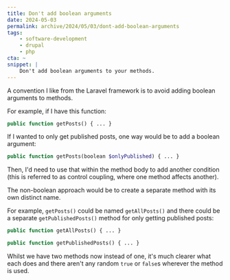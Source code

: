 ```yaml
---
title: Don't add boolean arguments
date: 2024-05-03
permalink: archive/2024/05/03/dont-add-boolean-arguments
tags:
    - software-development
    - drupal
    - php
cta: ~
snippet: |
    Don't add boolean arguments to your methods.
---
```


A convention I like from the Laravel framework is to avoid adding boolean arguments to methods.

For example, if I have this function:

```php
public function getPosts() { ... }
```
If I wanted to only get published posts, one way would be to add a boolean argument:

```php
public function getPosts(boolean $onlyPublished) { ... }
```

Then, I'd need to use that within the method body to add another condition (this is referred to as control coupling, where one method affects another).

The non-boolean approach would be to create a separate method with its own distinct name.

For example, `getPosts()` could be named `getAllPosts()` and there could be a separate `getPublishedPosts()` method for only getting published posts:

```php
public function getAllPosts() { ... }

public function getPublishedPosts() { ... }
```
Whilst we have two methods now instead of one, it's much clearer what each does and there aren't any random `true` or `false`s wherever the method is used.
